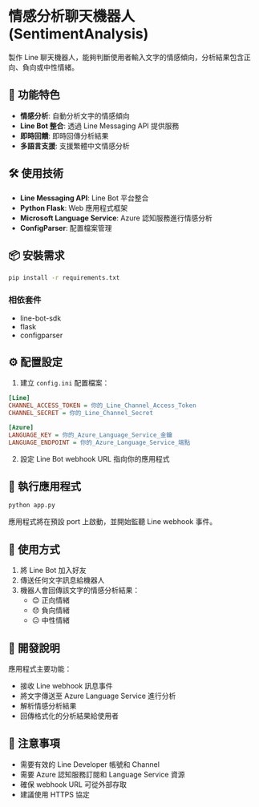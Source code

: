 # 情感分析聊天機器人 (SentimentAnalysis)

製作 Line 聊天機器人，能夠判斷使用者輸入文字的情感傾向，分析結果包含正向、負向或中性情緒。

## 🚀 功能特色

- **情感分析**: 自動分析文字的情感傾向
- **Line Bot 整合**: 透過 Line Messaging API 提供服務
- **即時回饋**: 即時回傳分析結果
- **多語言支援**: 支援繁體中文情感分析

## 🛠️ 使用技術

- **Line Messaging API**: Line Bot 平台整合
- **Python Flask**: Web 應用程式框架
- **Microsoft Language Service**: Azure 認知服務進行情感分析
- **ConfigParser**: 配置檔案管理

## 📦 安裝需求

```bash
pip install -r requirements.txt
```

### 相依套件
- line-bot-sdk
- flask
- configparser

## ⚙️ 配置設定

1. 建立 `config.ini` 配置檔案：

```ini
[Line]
CHANNEL_ACCESS_TOKEN = 你的_Line_Channel_Access_Token
CHANNEL_SECRET = 你的_Line_Channel_Secret

[Azure]
LANGUAGE_KEY = 你的_Azure_Language_Service_金鑰
LANGUAGE_ENDPOINT = 你的_Azure_Language_Service_端點
```

2. 設定 Line Bot webhook URL 指向你的應用程式

## 🚀 執行應用程式

```bash
python app.py
```

應用程式將在預設 port 上啟動，並開始監聽 Line webhook 事件。

## 💬 使用方式

1. 將 Line Bot 加入好友
2. 傳送任何文字訊息給機器人
3. 機器人會回傳該文字的情感分析結果：
   - 😊 正向情緒
   - 😞 負向情緒  
   - 😐 中性情緒

## 🔧 開發說明

應用程式主要功能：
- 接收 Line webhook 訊息事件
- 將文字傳送至 Azure Language Service 進行分析
- 解析情感分析結果
- 回傳格式化的分析結果給使用者

## 📝 注意事項

- 需要有效的 Line Developer 帳號和 Channel
- 需要 Azure 認知服務訂閱和 Language Service 資源
- 確保 webhook URL 可從外部存取
- 建議使用 HTTPS 協定